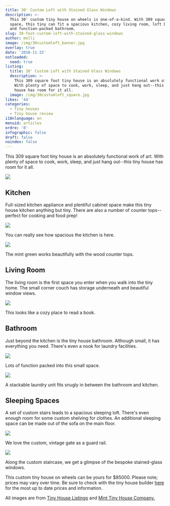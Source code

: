 ```yaml
---
title: 30' Custom Loft with Stained Glass Windows
description: >-
  This 30' custom tiny house on wheels is one-of-a-kind. With 309 square feet of
  space, this tiny can fit a spacious kitchen, cozy living room, loft bedroom,
  and function-packed bathroom. 
slug: 30-foot-custom-loft-with-stained-glass-windows
author: molli
image: /img/30customloft_banner.jpg
overlay: true
date: '2018-11-25'
notloaded:
  need: true
listing:
  title: 30' Custom Loft with Stained Glass Windows
  description: >-
    This 309 square foot tiny house is an absolutely functional work of art.
    With plenty of space to cook, work, sleep, and just hang out--this tiny
    house has room for it all. 
  image: /img/30customloft_square.jpg
likes: '44'
categories:
  - Tiny houses
  - Tiny house review
i18nlanguage: en
menuid: articles
ordre: '0'
infographic: false
draft: false
noindex: false
---
```

This 309 square foot tiny house is an absolutely functional work of art. With plenty of space to cook, work, sleep, and just hang out--this tiny house has room for it all. 

![](/img/30customloft_1.jpg)

## Kitchen

Full-sized kitchen appliance and plentiful cabinet space make this tiny house kitchen anything but tiny. There are also a number of counter tops--perfect for cooking and food prep!

![](/img/30customloft_2.jpeg)

<span class="figcaption">You can really see how spacious the kitchen is here.</span>

![](/img/30customloft_3.jpeg)

<span class="figcaption">The mint green works beautifully with the wood counter tops.</span>

## Living Room

The living room is the first space you enter when you walk into the tiny home. The small corner couch has storage underneath and beautiful window views.

![](/img/30customloft_4.jpg)

<span class="figcaption">This looks like a cozy place to read a book.</span>

## Bathroom

Just beyond the kitchen is the tiny house bathroom. Although small, it has everything you need. There's even a nook for laundry facilities. 

![](/img/30customloft_6.jpeg)

<span class="figcaption">Lots of function packed into this small space.</span>

![](/img/30customloft_5.jpeg)

<span class="figcaption">A stackable laundry unit fits snugly in between the bathroom and kitchen.</span>

## Sleeping Spaces

A set of custom stairs leads to a spacious sleeping loft. There's even enough room for some custom shelving for clothes. An additional sleeping space can be made out of the sofa on the main floor. 

![](/img/30customloft_8.jpeg)

<span class="figcaption">We love the custom, vintage gate as a guard rail.</span>

![](/img/30customloft_7.jpeg)

<span class="figcaption">Along the custom staircase, we get a glimpse of the bespoke stained-glass windows.</span>

This custom tiny house on wheels can be yours for $85000. Please note; prices may vary over time. Be sure to check with the tiny house builder [here](https://www.minttinyhomes.com/contact-tiny-living) for the most up to date prices and information. 

All images are from [Tiny House Listings](https://tinyhouselistings.com/listings/delta-b-c-12-30ft-custom-loft-edition-tiny-home) and [Mint Tiny House Company.](https://www.minttinyhomes.com/tiny-house-gallery-mint-loft-5)
